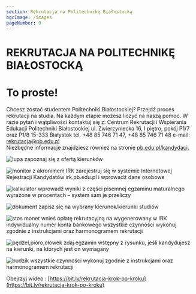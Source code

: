 ```yaml
---
section: Rekrutacja na Politechnikę Białostocką
bgcImage: /images
pageNumber: 9
---
```


# REKRUTACJA NA POLITECHNIKĘ BIAŁOSTOCKĄ

# To proste!

Chcesz zostać studentem Politechniki Białostockiej? Przejdź proces rekrutacji na studia. Na każdym etapie możesz liczyć na naszą pomoc. W razie pytań i wątpliwości kontaktuj się z:
Centrum Rekrutacji i Wspierania Edukacji Politechniki Białostockiej
ul. Zwierzyniecka 16, I piętro, pokój P1/7 oraz P1/8 15-333 Białystok
tel. +48 85 746 71 47, +48 85 746 71 48
e-mail: rekrutacja@pb.edu.pl  
Niezbędne informacje znajdziesz również na stronie
[pb.edu.pl/kandydaci.](https://pb.edu.pl/kandydaci)

![lupa](/images)
zapoznaj się z ofertą kierunków

![monitor z akronimem IRK](/images)
zarejestruj się w systemie Internetowej Rejestracji Kandydatów irk.pb.edu.pl i wprowadź dane osobowe

![kalkulator](/images)
wprowadź wyniki z części pisemnej egzaminu maturalnego wyrażone w procentach – system sam je przeliczy

![dokument ](/images)
zapisz się na wybrany kierunek/kierunki studiów

![stos monet](/images)
wnieś opłatę rekrutacyjną na wygenerowany w IRK indywidualny numer konta bankowego wszystkie czynności wykonuj zgodnie z instrukcjami oraz harmonogramem rekrutacji

![pędzel,pióro,ołowek](/images)
zdaj egzamin wstępny z rysunku, jeśli kandydujesz na kierunki, na których jest on wymagany

![budzik](/images)
wszystkie czynności wykonuj zgodnie z instrukcjami oraz harmonogramem rekrutacji

Obejrzyj wideo :
[https://bit.ly/rekrutacja-krok-po-kroku](https://bit.ly/rekrutacja-krok-po-kroku)
